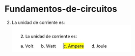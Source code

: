 # Fundamentos-de-circuitos
2. La unidad de corriente es:
![ 1 ](https://github.com/Josselyn2/Fundamentos-de-circuitos/blob/main/E2.jpg?raw=true)
